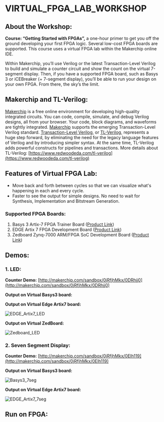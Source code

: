 # VIRTUAL_FPGA_LAB_WORKSHOP

## About the Workshop:
__Course: “Getting Started with FPGAs”,__
a one-hour primer to get you off the ground developing your first FPGA logic. Several low-cost FPGA boards are supported. This course uses a virtual FPGA lab within the Makerchip online IDE.

Within Makerchip, you’ll use Verilog or the latest Transaction-Level Verilog to build and simulate a counter circuit and show the count on the virtual 7-segment display. Then, if you have a supported FPGA board, such as Basys 3 or iCEBreaker (+ 7-segment display), you’ll be able to run your design on your own FPGA. From there, the sky’s the limit.

## Makerchip and TL-Verilog:
[Makerchip](https://www.makerchip.com/) is a free online environment for developing high-quality integrated circuits. You can code, compile, simulate, and debug Verilog designs, all from your browser. Your code, block diagrams, and waveforms are tightly integrated. [Makerchip](https://www.makerchip.com/) supports the emerging Transaction-Level Verilog standard. [Transaction-Level Verilog](http://tl-x.org/), or [TL-Verilog](http://tl-x.org/), represents a huge step forward, by eliminating the need for the legacy language features of Verilog and by introducing simpler syntax. At the same time, TL-Verilog adds powerful constructs for pipelines and transactions. More details about TL-Verilog: [https://www.redwoodeda.com/tl-verilog](https://www.redwoodeda.com/tl-verilog)

## Features of Virtual FPGA Lab:
- Move back and forth between cycles so that we can visualize what's happening in each and every cycle.
- Faster to see the output for simple designs. No need to wait for Synthesis, Implementation and Bitstream Generation.
### Supported FPGA Boards:
1. Basys 3 Artix-7 FPGA Trainer Board ([Product Link](https://store.digilentinc.com/basys-3-artix-7-fpga-beginner-board-recommended-for-introductory-users/)) 
3. EDGE Artix 7 FPGA Development Board ([Product Link](https://allaboutfpga.com/product/edge-artix-7-fpga-development-board/))
4. Zedboard Zynq-7000 ARM/FPGA SoC Development Board ([Product Link](https://www.avnet.com/wps/portal/us/products/avnet-boards/avnet-board-families/zedboard/))

## Demos:
### 1. LED:
__Counter Demo:__  [http://makerchip.com/sandbox/0jRfjhMkx/0DRhjj0](http://makerchip.com/sandbox/0jRfjhMkx/0DRhjj0)

__Output on Virtual Basys3 board:__ 

__Output on Virtual Edge Artix7 board:__ 

![EDGE_Artix7_LED](https://user-images.githubusercontent.com/15063738/124793980-27ac5700-df6c-11eb-81ea-5728abba6777.gif)

__Output on Virtual ZedBoard:__

![Zedboard_LED](https://user-images.githubusercontent.com/15063738/124794052-3c88ea80-df6c-11eb-9da2-1e250868b6de.gif)


### 2. Seven Segment Display:
__Counter Demo:__  [http://makerchip.com/sandbox/0jRfjhMkx/0Elh119](http://makerchip.com/sandbox/0jRfjhMkx/0Elh119)

__Output on Virtual Basys3 board:__

![Basys3_7seg](https://user-images.githubusercontent.com/15063738/124794130-532f4180-df6c-11eb-8541-0f83f9ec47c6.gif)

__Output on Virtual Edge Artix7 board:__

![EDGE_Artix7_7seg](https://user-images.githubusercontent.com/15063738/124794148-57f3f580-df6c-11eb-8dca-5805e6d32887.gif)


## Run on FPGA:
